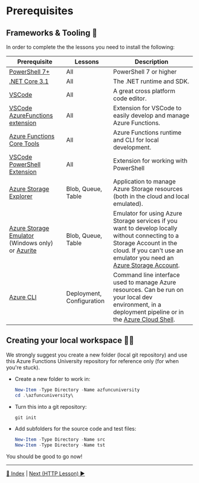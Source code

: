 # Prerequisites

## Frameworks & Tooling 🧰

In order to complete the the lessons you need to install the following:

|Prerequisite|Lessons|Description
|-|-|-
|[PowerShell 7+](https://docs.microsoft.com/en-us/powershell/scripting/install/installing-powershell?view=powershell-7.1)| All | PowerShell 7 or higher
|[.NET Core 3.1](https://dotnet.microsoft.com/download/dotnet-core)|All|The .NET runtime and SDK.
|[VSCode](https://code.visualstudio.com/Download)|All|A great cross platform code editor.
|[VSCode AzureFunctions extension](https://github.com/Microsoft/vscode-azurefunctions)|All|Extension for VSCode to easily develop and manage Azure Functions.
|[Azure Functions Core Tools](https://github.com/Azure/azure-functions-core-tools)|All|Azure Functions runtime and CLI for local development.
|[VSCode PowerShell Extension](https://marketplace.visualstudio.com/items?itemName=ms-vscode.PowerShell)| All| Extension for working with PowerShell
|[Azure Storage Explorer](https://azure.microsoft.com/en-us/features/storage-explorer/)|Blob, Queue, Table|Application to manage Azure Storage resources (both in the cloud and local emulated).
|[Azure Storage Emulator](https://docs.microsoft.com/en-us/azure/storage/common/storage-use-emulator) (Windows only) or [Azurite](https://docs.microsoft.com/en-us/azure/storage/common/storage-use-azurite)|Blob, Queue, Table|Emulator for using Azure Storage services if you want to develop locally without connecting to a Storage Account in the cloud. If you can't use an emulator you need an [Azure Storage Account](https://docs.microsoft.com/en-us/azure/storage/common/storage-account-create?tabs=azure-portal).
|[Azure CLI](https://docs.microsoft.com/en-us/cli/azure/what-is-azure-cli)|Deployment, Configuration|Command line interface used to manage Azure resources. Can be run on your local dev environment, in a deployment pipeline or in the [Azure Cloud Shell](https://docs.microsoft.com/en-us/azure/cloud-shell/overview).

## Creating your local workspace 👩‍💻

We strongly suggest you create a new folder (local git repository) and use this Azure Functions University repository for reference only (for when you're stuck).

- Create a new folder to work in:

    ```PowerShell
    New-Item -Type Directory -Name azfuncuniversity
    cd .\azfuncuniversity\
    ```

- Turn this into a git repository:

    ```PowerShell
    git init
    ```

- Add subfolders for the source code and test files:

    ```PowerShell
    New-Item -Type Directory -Name src
    New-Item -Type Directory -Name tst
    ```

You should be good to go now!

---
[🔼 Index](_index.md) | [Next (HTTP Lesson) ▶](PowerShell/http/http-lesson-powershell.md)
